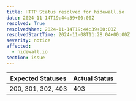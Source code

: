 ```yaml
---
title: HTTP Status resolved for hidewall.io
date: 2024-11-14T19:44:39+00:00Z
resolved: True
resolvedWhen: 2024-11-14T19:44:39+00:00Z
resolvedStartTime: 2024-11-08T11:28:04+00:00Z
severity: notice
affected:
  - hidewall.io
section: issue
---
```


| Expected Statuses | Actual Status  |
|-------------------|----------------|
| 200, 301, 302, 403 | 403 |
